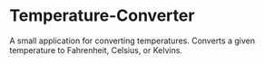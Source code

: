 # Temperature-Converter
A small application for converting temperatures. Converts a given temperature to Fahrenheit, Celsius, or Kelvins. 
